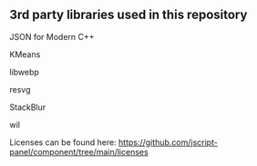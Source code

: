 ## 3rd party libraries used in this repository

JSON for Modern C++

KMeans

libwebp

resvg

StackBlur

wil

Licenses can be found here: https://github.com/jscript-panel/component/tree/main/licenses
